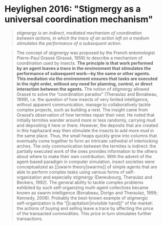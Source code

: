 # Heylighen 2016: "Stigmergy as a universal coordination mechanism"

> *stigmergy is an indirect, mediated mechanism of coordination between actions, in which the trace of an action left on a medium stimulates the performance of a subsequent action.*

> The concept of stigmergy was proposed by the French entomologist Pierre-Paul Grassé (Grassé, 1959) to describe a mechanism of coordination used by insects. **The principle is that work performed by an agent leaves a trace in the environment that stimulates the performance of subsequent work—by the same or other agents. This mediation via the environment ensures that tasks are executed in the right order, without any need for planning, control, or direct interaction between the agents.** The notion of stigmergy allowed Grassé to solve the “coordination paradox” (Theraulaz and Bonabeau, 1999), i.e. the question of how insects of very limited intelligence, without apparent communication, manage to collaboratively tackle complex projects, such as building a nest. 
> The insight came from Grassé’s observation of how termites repair their nest. He noted that initially termites wander around more or less randomly, carrying mud and depositing it here or there. However, the deposits that are created in this haphazard way then stimulate the insects to add more mud in the same place. Thus, the small heaps quickly grow into columns that eventually come together to form an intricate cathedral of interlocking arches. The only communication between the termites is indirect: the partially executed work of the ones provides information to the others about where to make their own contribution.
> With the advent of the agent-based paradigm in computer simulation, insect societies were conceptualized as [[swarm theory|swarms]] of simple agents that are able to perform complex tasks using various forms of self-organization and especially stigmergy (Deneubourg, Theraulaz and Beckers, 1992). The general ability to tackle complex problems exhibited by such self-organizing multi-agent collectives became known as swarm intelligence (Bonabeau, Dorigo and Theraulaz, 1999; Kennedy, 2006). 
> Probably the best-known example of stigmergic self-organization is the “[[capitalism|invisible hand]]” of the market: the actions of buying and selling leave a trace by affecting the price of the transacted commodities. This price in turn stimulates further transactions. 
